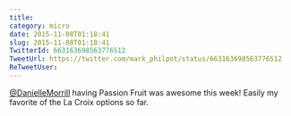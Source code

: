 ```yaml
---
title: 
category: micro
date: 2015-11-08T01:18:41
slug: 2015-11-08T01:18:41
TwitterId: 663163698563776512
TweetUrl: https://twitter.com/mark_philpot/status/663163698563776512
ReTweetUser: 
---
```


[@DanielleMorrill](https://twitter.com/DanielleMorrill) having Passion Fruit was awesome this week! Easily my favorite of the La Croix options so far.